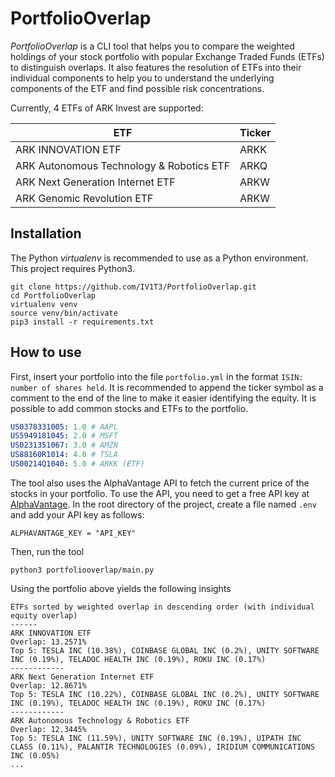 # PortfolioOverlap

_PortfolioOverlap_ is a CLI tool that helps you to compare the weighted holdings of your stock portfolio with popular Exchange Traded Funds (ETFs) to distinguish overlaps. It also features the resolution of ETFs into their individual components to help you to understand the underlying components of the ETF and find possible risk concentrations.

Currently, 4 ETFs of ARK Invest are supported:

| ETF                                      | Ticker |
| ---------------------------------------- | ------ |
| ARK INNOVATION ETF                       | ARKK   |
| ARK Autonomous Technology & Robotics ETF | ARKQ   |
| ARK Next Generation Internet ETF         | ARKW   |
| ARK Genomic Revolution ETF               | ARKW   |

[//]: # (| ...                                      | ...    |)
[//]: # (| iShares Core MSCI World UCITS ETF        | EUNL   |)
[//]: # (| ...                                      | ...    |)
[//]: # (| Lyxor MSCI World Energy TR UCITS ETF     | LYPC   |)
[//]: # (| ...                                      | ...    |)
## Installation

The Python _virtualenv_ is recommended to use as a Python environment. This project requires Python3.

```console
git clone https://github.com/IV1T3/PortfolioOverlap.git
cd PortfolioOverlap
virtualenv venv
source venv/bin/activate
pip3 install -r requirements.txt
```

## How to use

First, insert your portfolio into the file `portfolio.yml` in the format ```ISIN: number of shares held```. It is recommended to append the ticker symbol as a comment to the end of the line to make it easier identifying the equity. It is possible to add common stocks and ETFs to the portfolio.

```yaml
US0378331005: 1.0 # AAPL
US5949181045: 2.0 # MSFT
US0231351067: 3.0 # AMZN
US88160R1014: 4.0 # TSLA
US00214Q1040: 5.0 # ARKK (ETF)
```

The tool also uses the AlphaVantage API to fetch the current price of the stocks in your portfolio. To use the API, you need to get a free API key at [AlphaVantage](https://www.alphavantage.co/support/#api-key). In the root directory of the project, create a file named `.env` and add your API key as follows:
```console
ALPHAVANTAGE_KEY = "API_KEY"
```

Then, run the tool

```console
python3 portfoliooverlap/main.py
```

Using the portfolio above yields
the following insights

```
ETFs sorted by weighted overlap in descending order (with individual equity overlap)
------
ARK INNOVATION ETF
Overlap: 13.2571%
Top 5: TESLA INC (10.38%), COINBASE GLOBAL INC (0.2%), UNITY SOFTWARE INC (0.19%), TELADOC HEALTH INC (0.19%), ROKU INC (0.17%)
------------
ARK Next Generation Internet ETF
Overlap: 12.8671%
Top 5: TESLA INC (10.22%), COINBASE GLOBAL INC (0.2%), UNITY SOFTWARE INC (0.19%), TELADOC HEALTH INC (0.19%), ROKU INC (0.17%)
------------
ARK Autonomous Technology & Robotics ETF
Overlap: 12.3445%
Top 5: TESLA INC (11.59%), UNITY SOFTWARE INC (0.19%), UIPATH INC CLASS (0.11%), PALANTIR TECHNOLOGIES (0.09%), IRIDIUM COMMUNICATIONS INC (0.05%)
...
```
